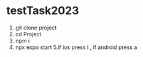 # testTask2023


1. git clone project
2. cd Project
3. npm i 
4. npx expo start
5.if ios press i , if android press a
